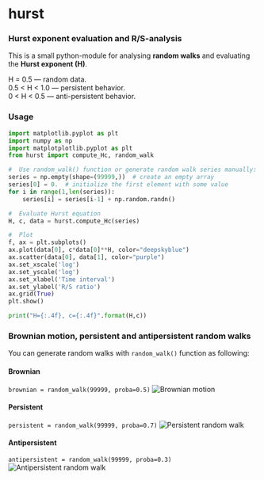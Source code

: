 # hurst
### Hurst exponent evaluation and R/S-analysis

This is a small python-module for analysing __random walks__ and evaluating the __Hurst exponent (H)__.

H = 0.5 — random data.  
0.5 < H < 1.0 — persistent behavior.  
0 < H < 0.5 — anti-persistent behavior.  

### Usage
```python
import matplotlib.pyplot as plt
import numpy as np
import matplotplotlib.pyplot as plt
from hurst import compute_Hc, random_walk

#  Use random_walk() function or generate random walk series manually:
series = np.empty(shape=(99999,))  # create an empty array
series[0] = 0.  # initialize the first element with some value
for i in range(1,len(series)):
    series[i] = series[i-1] + np.random.randn()

#  Evaluate Hurst equation
H, c, data = hurst.compute_Hc(series)

#  Plot
f, ax = plt.subplots()
ax.plot(data[0], c*data[0]**H, color="deepskyblue")
ax.scatter(data[0], data[1], color="purple")
ax.set_xscale('log')
ax.set_yscale('log')
ax.set_xlabel('Time interval')
ax.set_ylabel('R/S ratio')
ax.grid(True)
plt.show()

print("H={:.4f}, c={:.4f}".format(H,c))
```

### Brownian motion, persistent and antipersistent random walks
You can generate random walks with `random_walk()` function as following:

#### Brownian ####
```brownian = random_walk(99999, proba=0.5)```
![Brownian motion](examples/Brownian.png?raw=true "Brownian motion")

#### Persistent ####
```persistent = random_walk(99999, proba=0.7)```
![Persistent random walk](examples/Persistent.png?raw=true "Persistent random walk")

#### Antipersistent ####
```antipersistent = random_walk(99999, proba=0.3)```
![Antipersistent random walk](examples/Antipersistent.png?raw=true "Antipersistent random walk")
